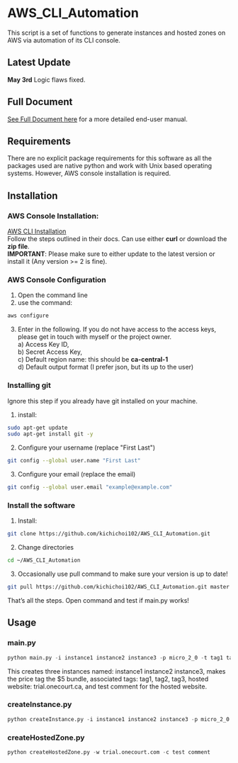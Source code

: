 # AWS_CLI_Automation
This script is a set of functions to generate instances and hosted zones on AWS via automation of its CLI console.  

## Latest Update  
**May 3rd** Logic flaws fixed.  

## Full Document
[See Full Document here](https://drive.google.com/file/d/11oq92o08Wjav_fSqHv2T3HqGkYrxa6sx/view?usp=sharing) for a more detailed end-user manual.

## Requirements
There are no explicit package requirements for this software as all the packages used are native python and work with Unix based operating systems. However, AWS console installation is required.

## Installation

### AWS Console Installation:
[AWS CLI Installation](https://docs.aws.amazon.com/cli/latest/userguide/install-cliv2-linux.html#cliv2-linux-install/)  
Follow the steps outlined in their docs. Can use either **curl** or download the **zip file**.  
**IMPORTANT**: Please make sure to either update to the latest version or install it (Any version >= 2 is fine).

### AWS Console Configuration
1. Open the command line
2. use the command:
```bash
aws configure
```
3. Enter in the following. If you do not have access to the access keys, please get in touch with myself or the project owner.  
  a) Access Key ID,  
  b)	Secret Access Key,  
  c)	Default region name: this should be **ca-central-1**  
  d)	Default output format (I prefer json, but its up to the user)  

### Installing git
Ignore this step if you already have git installed on your machine.
1. install:  
```bash
sudo apt-get update
sudo apt-get install git -y
```
2. Configure your username (replace "First Last")  
```bash
git config --global user.name "First Last"
```
3. Configure your email (replace the email)  
```bash
git config --global user.email "example@example.com"
```

### Install the software
1. Install:
```bash
git clone https://github.com/kichichoi102/AWS_CLI_Automation.git
```
2. Change directories
```bash
cd ~/AWS_CLI_Automation
```
3.	Occasionally use pull command to make sure your version is up to date!
```bash
git pull https://github.com/kichichoi102/AWS_CLI_Automation.git master
```
That’s all the steps. Open command and test if main.py works!

## Usage
### main.py
```python
python main.py -i instance1 instance2 instance3 -p micro_2_0 -t tag1 tag2 tag3 -w trial.onecourt.com -c test comment
```
This creates three instances named: instance1 instance2 instance3, makes the price tag the $5 bundle, associated tags: tag1, tag2, tag3, hosted website: trial.onecourt.ca, and test comment for the hosted website.
### createInstance.py
```python
python createInstance.py -i instance1 instance2 instance3 -p micro_2_0 -t tag1 tag2 tag3
```
### createHostedZone.py
```python
python createHostedZone.py -w trial.onecourt.com -c test comment
```
